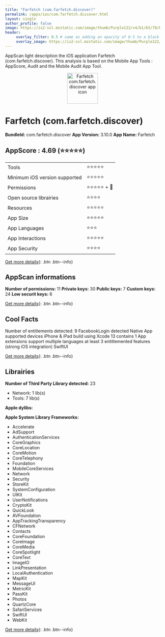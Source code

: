 ```yaml
---
title: "Farfetch (com.farfetch.discover)"
permalink: /apps/ios/com.farfetch.discover.html
layout: single
author_profile: false
image: https://is2-ssl.mzstatic.com/image/thumb/Purple122/v4/b1/63/79/b163793e-b3a3-4223-0d61-12829a791e38/AppIcon-0-1x_U007emarketing-0-7-0-85-220.png/512x512bb.jpg
header: 
     overlay_filter: 0.5 # same as adding an opacity of 0.5 to a black background
     overlay_image: https://is2-ssl.mzstatic.com/image/thumb/Purple122/v4/b1/63/79/b163793e-b3a3-4223-0d61-12829a791e38/AppIcon-0-1x_U007emarketing-0-7-0-85-220.png/512x512bb.jpg
---
```

AppScan light description the iOS application Farfetch (com.farfetch.discover). This analysis is based on the Mobile App Tools : AppScore, Audit and the Mobile Audit App Tool.

  
  
<div style="text-align: center;"><img src="https://is2-ssl.mzstatic.com/image/thumb/Purple122/v4/b1/63/79/b163793e-b3a3-4223-0d61-12829a791e38/AppIcon-0-1x_U007emarketing-0-7-0-85-220.png/512x512bb.jpg" width="100" height="100" alt="Farfetch com.farfetch.discover app icon"></div>  
  
# Farfetch (com.farfetch.discover)

**BundleId:** com.farfetch.discover
**App Version:** 3.10.0
**App Name:** Farfetch


## AppScore : 4.69 (⭐️⭐️⭐️⭐️⭐️) 

<table>
<tr><td> Tools </td><td> ⭐️⭐️⭐️⭐️⭐️ </td></tr>
<tr><td> Minimum iOS version supported </td><td> ⭐️⭐️⭐️⭐️⭐️ </td></tr>
<tr><td> Permissions </td><td> ⭐️⭐️⭐️⭐️⭐️ + 🌟 </td></tr>
<tr><td> Open source librairies </td><td> ⭐️⭐️⭐️⭐️ </td></tr>
<tr><td> Resources </td><td> ⭐️⭐️⭐️⭐️⭐️ </td></tr>
<tr><td> App Size </td><td> ⭐️⭐️⭐️⭐️⭐️ </td></tr>
<tr><td> App Languages </td><td> ⭐️⭐️⭐️ </td></tr>
<tr><td> App Interactions </td><td> ⭐️⭐️⭐️⭐️⭐️ </td></tr>
<tr><td> App Security </td><td> ⭐️⭐️⭐️⭐️ </td></tr>
</table>

[Get more details](/pricing.html){: .btn .btn--info}  
  
## AppScan informations 

**Number of permissions:** 11
**Private keys:** 30
**Public keys:** 7
**Custom keys:** 24
**Low securit keys:** 6
  
[Get more details](/pricing.html){: .btn .btn--info}

## Cool Facts

Number of entitlements detected: 9
FacebookLogin detected
Native App
supported devices iPhone & iPad
build using Xcode 13
contains 1 App extensions
support multiple languages
at least 3 entitlemented features (strong iOS integration)
SwiftUI
  
[Get more details](/pricing.html){: .btn .btn--info}

## Librairies 
**Number of Third Party Library detected:** 23
- Network: 1 lib(s)
- Tools: 7 lib(s)

**Apple dylibs:**


**Apple System Library Frameworks:**
- Accelerate
- AdSupport
- AuthenticationServices
- CoreGraphics
- CoreLocation
- CoreMotion
- CoreTelephony
- Foundation
- MobileCoreServices
- Network
- Security
- StoreKit
- SystemConfiguration
- UIKit
- UserNotifications
- CryptoKit
- QuickLook
- AVFoundation
- AppTrackingTransparency
- CFNetwork
- Contacts
- CoreFoundation
- CoreImage
- CoreMedia
- CoreSpotlight
- CoreText
- ImageIO
- LinkPresentation
- LocalAuthentication
- MapKit
- MessageUI
- MetricKit
- PassKit
- Photos
- QuartzCore
- SafariServices
- SwiftUI
- WebKit


  
[Get more details](/pricing.html){: .btn .btn--info}

